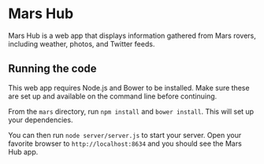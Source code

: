 # Mars Hub

Mars Hub is a web app that displays information gathered from Mars rovers, including weather, photos, and Twitter feeds.

## Running the code

This web app requires Node.js and Bower to be installed.  Make sure these are set up and available on the command line before continuing.

From the `mars` directory, run `npm install` and `bower install`.  This will set up your dependencies.

You can then run `node server/server.js` to start your server.  Open your favorite browser to `http://localhost:8634` and you should see the Mars Hub app.